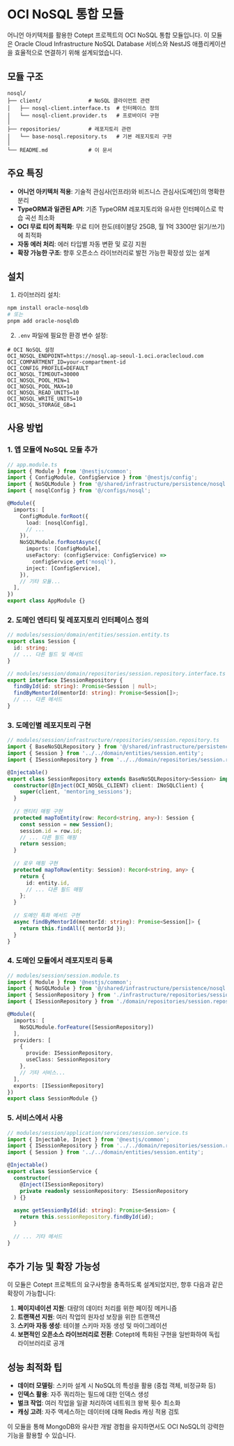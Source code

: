 # OCI NoSQL 통합 모듈

어니언 아키텍처를 활용한 Cotept 프로젝트의 OCI NoSQL 통합 모듈입니다. 이 모듈은 Oracle Cloud Infrastructure NoSQL Database 서비스와 NestJS 애플리케이션을 효율적으로 연결하기 위해 설계되었습니다.

## 모듈 구조

```
nosql/
├── client/               # NoSQL 클라이언트 관련
│   ├── nosql-client.interface.ts  # 인터페이스 정의
│   └── nosql-client.provider.ts   # 프로바이더 구현
│
├── repositories/         # 레포지토리 관련
│   └── base-nosql.repository.ts   # 기본 레포지토리 구현
│
└── README.md             # 이 문서
```

## 주요 특징

- **어니언 아키텍처 적용**: 기술적 관심사(인프라)와 비즈니스 관심사(도메인)의 명확한 분리
- **TypeORM과 일관된 API**: 기존 TypeORM 레포지토리와 유사한 인터페이스로 학습 곡선 최소화
- **OCI 무료 티어 최적화**: 무료 티어 한도(테이블당 25GB, 월 1억 3300만 읽기/쓰기)에 최적화
- **자동 에러 처리**: 에러 타입별 자동 변환 및 로깅 지원
- **확장 가능한 구조**: 향후 오픈소스 라이브러리로 발전 가능한 확장성 있는 설계

## 설치

1. 라이브러리 설치:

```bash
npm install oracle-nosqldb
# 또는
pnpm add oracle-nosqldb
```

2. `.env` 파일에 필요한 환경 변수 설정:

```
# OCI NoSQL 설정
OCI_NOSQL_ENDPOINT=https://nosql.ap-seoul-1.oci.oraclecloud.com
OCI_COMPARTMENT_ID=your-compartment-id
OCI_CONFIG_PROFILE=DEFAULT
OCI_NOSQL_TIMEOUT=30000
OCI_NOSQL_POOL_MIN=1
OCI_NOSQL_POOL_MAX=10
OCI_NOSQL_READ_UNITS=10
OCI_NOSQL_WRITE_UNITS=10
OCI_NOSQL_STORAGE_GB=1
```

## 사용 방법

### 1. 앱 모듈에 NoSQL 모듈 추가

```typescript
// app.module.ts
import { Module } from '@nestjs/common';
import { ConfigModule, ConfigService } from '@nestjs/config';
import { NoSQLModule } from '@/shared/infrastructure/persistence/nosql.module';
import { nosqlConfig } from '@/configs/nosql';

@Module({
  imports: [
    ConfigModule.forRoot({
      load: [nosqlConfig],
      // ...
    }),
    NoSQLModule.forRootAsync({
      imports: [ConfigModule],
      useFactory: (configService: ConfigService) => 
        configService.get('nosql'),
      inject: [ConfigService],
    }),
    // 기타 모듈...
  ],
})
export class AppModule {}
```

### 2. 도메인 엔티티 및 레포지토리 인터페이스 정의

```typescript
// modules/session/domain/entities/session.entity.ts
export class Session {
  id: string;
  // ... 다른 필드 및 메서드
}

// modules/session/domain/repositories/session.repository.interface.ts
export interface ISessionRepository {
  findById(id: string): Promise<Session | null>;
  findByMentorId(mentorId: string): Promise<Session[]>;
  // ... 다른 메서드
}
```

### 3. 도메인별 레포지토리 구현

```typescript
// modules/session/infrastructure/repositories/session.repository.ts
import { BaseNoSQLRepository } from '@/shared/infrastructure/persistence/nosql/repositories/base-nosql.repository';
import { Session } from '../../domain/entities/session.entity';
import { ISessionRepository } from '../../domain/repositories/session.repository.interface';

@Injectable()
export class SessionRepository extends BaseNoSQLRepository<Session> implements ISessionRepository {
  constructor(@Inject(OCI_NOSQL_CLIENT) client: INoSQLClient) {
    super(client, 'mentoring_sessions');
  }
  
  // 엔티티 매핑 구현
  protected mapToEntity(row: Record<string, any>): Session {
    const session = new Session();
    session.id = row.id;
    // ... 다른 필드 매핑
    return session;
  }
  
  // 로우 매핑 구현
  protected mapToRow(entity: Session): Record<string, any> {
    return {
      id: entity.id,
      // ... 다른 필드 매핑
    };
  }
  
  // 도메인 특화 메서드 구현
  async findByMentorId(mentorId: string): Promise<Session[]> {
    return this.findAll({ mentorId });
  }
}
```

### 4. 도메인 모듈에서 레포지토리 등록

```typescript
// modules/session/session.module.ts
import { Module } from '@nestjs/common';
import { NoSQLModule } from '@/shared/infrastructure/persistence/nosql.module';
import { SessionRepository } from './infrastructure/repositories/session.repository';
import { ISessionRepository } from './domain/repositories/session.repository.interface';

@Module({
  imports: [
    NoSQLModule.forFeature([SessionRepository])
  ],
  providers: [
    {
      provide: ISessionRepository,
      useClass: SessionRepository
    },
    // 기타 서비스...
  ],
  exports: [ISessionRepository]
})
export class SessionModule {}
```

### 5. 서비스에서 사용

```typescript
// modules/session/application/services/session.service.ts
import { Injectable, Inject } from '@nestjs/common';
import { ISessionRepository } from '../../domain/repositories/session.repository.interface';
import { Session } from '../../domain/entities/session.entity';

@Injectable()
export class SessionService {
  constructor(
    @Inject(ISessionRepository)
    private readonly sessionRepository: ISessionRepository
  ) {}
  
  async getSessionById(id: string): Promise<Session> {
    return this.sessionRepository.findById(id);
  }
  
  // ... 기타 메서드
}
```

## 추가 기능 및 확장 가능성

이 모듈은 Cotept 프로젝트의 요구사항을 충족하도록 설계되었지만, 향후 다음과 같은 확장이 가능합니다:

1. **페이지네이션 지원**: 대량의 데이터 처리를 위한 페이징 메커니즘
2. **트랜잭션 지원**: 여러 작업의 원자성 보장을 위한 트랜잭션
3. **스키마 자동 생성**: 테이블 스키마 자동 생성 및 마이그레이션
4. **보편적인 오픈소스 라이브러리로 전환**: Cotept에 특화된 구현을 일반화하여 독립 라이브러리로 공개

## 성능 최적화 팁

- **데이터 모델링**: 스키마 설계 시 NoSQL의 특성을 활용 (중첩 객체, 비정규화 등)
- **인덱스 활용**: 자주 쿼리하는 필드에 대한 인덱스 생성
- **벌크 작업**: 여러 작업을 일괄 처리하여 네트워크 왕복 횟수 최소화
- **캐싱 고려**: 자주 액세스하는 데이터에 대해 Redis 캐싱 적용 검토

이 모듈을 통해 MongoDB와 유사한 개발 경험을 유지하면서도 OCI NoSQL의 강력한 기능을 활용할 수 있습니다.
